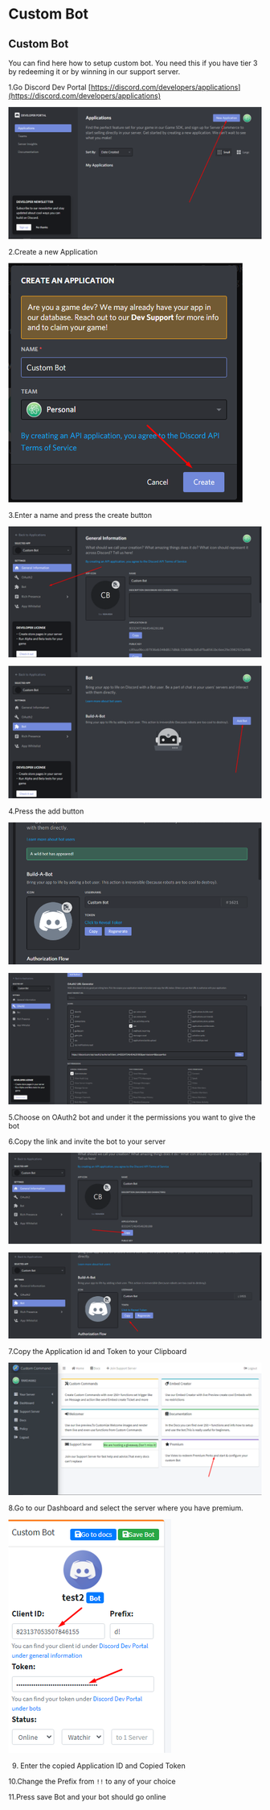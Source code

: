 # Custom Bot

## Custom Bot

You can find here how to setup custom bot. You need this if you have tier 3 by redeeming it or by winning in our support server.

1.Go Discord Dev Portal [https://discord.com/developers/applications](https://discord.com/developers/applications)

![](../.gitbook/assets/image%20%2844%29.png)

2.Create a new Application

![](../.gitbook/assets/image%20%2845%29.png)

3.Enter a name and press the create button

![go to section bot](../.gitbook/assets/image%20%2848%29.png)

![](../.gitbook/assets/image%20%2846%29.png)

4.Press the add button

![you can customize it if you want](../.gitbook/assets/image%20%2852%29.png)

![go to auth2 and generate an invite link](../.gitbook/assets/image%20%2854%29.png)

5.Choose on OAuth2 bot and under it the permissions you want to give the bot

6.Copy the link and invite the bot to your server

![](../.gitbook/assets/image%20%2849%29.png)

![](../.gitbook/assets/image%20%2853%29.png)

7.Copy the Application id and Token to your Clipboard

![](../.gitbook/assets/image%20%2851%29.png)

8.Go to our Dashboard and select the server where you have premium.

![](../.gitbook/assets/image%20%2850%29.png)

9. Enter the copied Application ID and Copied Token

10.Change the Prefix from `!!` to any of your choice

11.Press save Bot and your bot should go online

